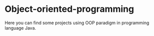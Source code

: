 # Object-oriented-programming
Here you can find some projects using OOP paradigm in programming language Java.
